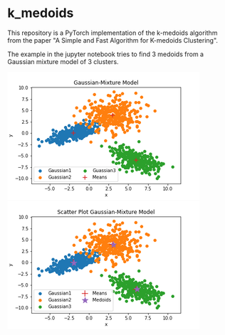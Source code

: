 # k_medoids

This repository is a PyTorch implementation of the k-medoids algorithm from the paper "A Simple and Fast Algorithm for K-medoids Clustering".

The example in the jupyter notebook tries to find 3 medoids from a Gaussian mixture model of 3 clusters.

![before_k_medoids](/figs/before_k_medoids.png)
![after_k_medoids](/figs/after_k_medoids.png)
